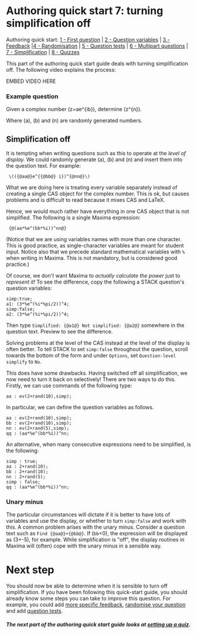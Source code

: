 # Authoring quick start 7: turning simplification off

Authoring quick start: [1 - First question](Authoring_quick_start.md) | [2 - Question variables](Authoring_quick_start_2.md) | [3 - Feedback](Authoring_quick_start_3.md) |[4 - Randomisation](Authoring_quick_start_4.md) | [5 - Question tests](Authoring_quick_start_5.md) | [6 - Multipart questions](Authoring_quick_start_6.md) | <u>7 - Simplification</u> | [<u>8 - Quizzes</u>](Authoring_quick_start_8.md)



This part of the authoring quick start guide deals with turning simplification off. The following video explains the process:

EMBED VIDEO HERE

### Example question

Given a complex number \(z=ae^{ib}\), determine \(z^{n}\).

Where \(a\), \(b\) and \(n\) are randomly generated numbers.

## Simplification off

It is tempting when writing questions such as this to operate at the _level of display._  We could randomly generate \(a\), \(b\) and \(n\) and insert them into the question text.  For example:

```
 \(({@aa@}e^{{@bb@} i})^{@nn@}\)
```

What we are doing here is treating every variable separately instead of creating a single CAS object for the complex number.  This is ok, but causes problems and is difficult to read because it mixes CAS and LaTeX.

Hence, we would much rather have everything in one CAS object that is not simplified. The following is a single Maxima expression:

```
 {@(aa*%e^(bb*%i))^nn@}
```

(Notice that we are using variables names with more than one character. This is good practice, as single-character variables are meant for student input. Notice also that we precede standard mathematical variables with `%` when writing in Maxima. This is not mandatory, but is considered good practice.)

Of course, we don't want Maxima to _actually calculate the power_ just to _represent it!_  To see the difference, copy the following a STACK question's question variables:

```
simp:true;
a1: (3*%e^(%i*%pi/2))^4;
simp:false;
a2: (3*%e^(%i*%pi/2))^4;
```

Then type `Simplified: {@a1@} Not simplified: {@a2@}` somewhere in the question text. Preview to see the difference.

Solving problems at the level of the CAS instead at the level of the display is often better. To tell STACK to set `simp:false` throughout the question, scroll towards the bottom of the form and under `Options`, set `Question-level simplify` to `No`.

This does have some drawbacks.  Having switched off all simplification, we now need to turn it back on selectively! There are two ways to do this. Firstly, we can use commands of the following type:

```
aa : ev(2+rand(10),simp);
```

In particular, we can define the question variables as follows.

```
aa : ev(2+rand(10),simp);
bb : ev(2+rand(10),simp);
nn : ev(2+rand(5),simp);
qq : (aa*%e^(bb*%i))^nn;
```

An alternative, when many consecutive expressions need to be simplified, is the following:

```
simp : true;
aa : 2+rand(10);
bb : 2+rand(10);
nn : 2+rand(5);
simp : false;
qq : (aa*%e^(bb*%i))^nn;
```

### Unary minus

The particular circumstances will dictate if it is better to have lots of variables and use the display, or whether to turn `simp:false` and work with this.  A common problem arises with the unary minus. Consider a question text such as `Find {@aa@}+{@bb@}`. If \(`bb`<0\), the expression will be displayed as \(3+-5\), for example.  While simplification is "off", the display routines in Maxima will (often) cope with the unary minus in a sensible way.

# Next step

You should now be able to determine when it is sensible to turn off simplification. If you have been following this quick-start guide, you should already know some steps you can take to improve this question. For example, you could add [more specific feedback](Authoring_quick_start_3.md), [randomise your question](Authoring_quick_start_4.md) and add [question tests](Authoring_quick_start_5.md).

##### **The next part of the authoring quick start guide looks at [setting up a quiz](Authoring_quick_start_8.md).**